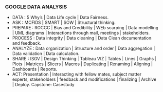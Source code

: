<h3>GOOGLE DATA ANALYSIS</h3>

<ul>
<li> DATA : 5 Why’s | Data Life cycle |  Data Fairness.</li>
<li> ASK : MCFIDS | SMART | SOW | Structural thinking.</li>
<li> PREPARE : ROCCC | Bias and Credibility | WEb scarping | Data modelling | UML diagrams | Interactions through mail, meetings | stakeholders.</li>
<li> PROCESS : Data integrity | Data cleaning | Data Clean documentation and feedback.</li>
<li>ANALYZE : Data organization | Structure and order | Data aggregation | Data validation | Data calculation.</li>
<li>SHARE : ISGV | Design Thinking | Tableau VIZ | Tables | Lines | Graphs | Plots | Matrices | Slicers | Macros | Duplicating | Renaming | Aligning | Dashboards | Reports.</li>
<li>ACT: Presentation | Interacting with fellow mates, subject matter experts, stakeholders | feedback and modifications | finalizing | Archive | Deploy.
Capstone: Casestudy </li>
</ul>
